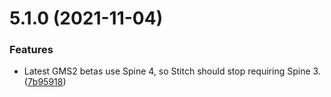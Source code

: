 # 5.1.0 (2021-11-04)


### Features

* Latest GMS2 betas use Spine 4, so Stitch should stop requiring Spine 3. ([7b95918](https://github.com/bscotch/stitch/commit/7b9591882c92718d4f518f8646b04f18a1716870))




